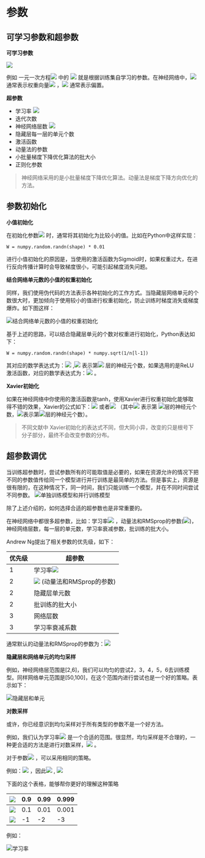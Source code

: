 # 参数

## 可学习参数和超参数

**可学习参数**

<img src="https://latex.codecogs.com/gif.latex?W,b">

例如 一元一次方程<img src="https://latex.codecogs.com/gif.latex?y&space;=&space;Wx&space;&plus;&space;b"> 中的 <img src="https://latex.codecogs.com/gif.latex?W,b"> 就是根据训练集自学习的参数。在神经网络中，<img src="https://latex.codecogs.com/gif.latex?W"> 通常表示权重向量<img src="https://latex.codecogs.com/gif.latex?[w_1,&space;w_2...,w_n]"> ，<img src="https://latex.codecogs.com/gif.latex?b"> 通常表示偏置。

**超参数**

- 学习率 <img src="https://latex.codecogs.com/gif.latex?\alpha"> 
- 迭代次数
- 神经网络层数 <img src="https://latex.codecogs.com/gif.latex?L"> 
- 隐藏层每一层的单元个数
- 激活函数
- 动量法的参数
- 小批量梯度下降优化算法的批大小
- 正则化参数

> 神经网络采用的是小批量梯度下降优化算法。动量法是梯度下降方向优化的方法。

## 参数初始化

**小值初始化**

在初始化参数<img src="https://latex.codecogs.com/gif.latex?W"> 时，通常将其初始化为比较小的值。比如在Python中这样实现：
``` 
W = numpy.random.randn(shape) * 0.01
```

进行小值初始化的原因是，当使用的激活函数为Sigmoid时，如果权重过大，在进行反向传播计算时会导致梯度很小，可能引起梯度消失问题。

**结合网络单元数的小值的权重初始化**

同样，我们使用伪代码的方法表示各种初始化的工作方式。当隐藏层网络单元的个数很大时，更加倾向于使用较小的值进行权重初始化，防止训练时梯度消失或梯度爆炸。如下图这样：

![结合网络单元数的小值的权重初始化](https://createmomo.github.io/2018/01/23/Super-Machine-Learning-Revision-Notes/weight_init.png)

基于上述的思路，可以结合隐藏层单元的个数对权重进行初始化，Python表达如下：
```
W = numpy.random.randn(shape) * numpy.sqrt(1/n[l-1])
```
其对应的数学表达式为：<img src="https://latex.codecogs.com/gif.latex?\sqrt&space;{\frac&space;{1&space;}{n^{l-1}}}"> ,<img src="https://latex.codecogs.com/gif.latex?n^{l-1}"> 表示第<img src="https://latex.codecogs.com/gif.latex?l-1"> 层的神经元个数，如果选用的是ReLU激活函数，对应的数学表达式为：<img src="https://latex.codecogs.com/gif.latex?\sqrt&space;{\frac&space;{2&space;}{n^{l-1}}}"> 。



**Xavier初始化**

如果在神经网络中你使用的激活函数是tanh，使用Xavier进行权重初始化能够取得不错的效果，Xavier的公式如下：<img src="https://latex.codecogs.com/gif.latex?\sqrt&space;{&space;\frac{1&space;}{&space;n^{l-1}}&space;}"> 或者<img src="https://latex.codecogs.com/gif.latex?\sqrt&space;{&space;\frac{&space;2&space;}{&space;n^{l-1}&space;&plus;&space;n^l}&space;}"> （其中<img src="https://latex.codecogs.com/gif.latex?n^{l-1}"> 表示第 <img src="https://latex.codecogs.com/gif.latex?l-1">层的神经元个数，<img src="https://latex.codecogs.com/gif.latex?n^l">表示第<img src="https://latex.codecogs.com/gif.latex?l">层的神经元个数）。

> 不同文献中 Xavier初始化的表达式不同，但大同小异，改变的只是根号下分子部分，最终不会改变参数的分布。

## 超参数调优
当训练超参数时，尝试参数所有的可能取值是必要的，如果在资源允许的情况下把不同的参数值传给同一个模型进行并行训练是最简单的方法。但是事实上，资源是很有限的，在这种情况下，同一时间，我们只能训练一个模型，并在不同时间尝试不同参数。
![单独训练模型和并行训练模型](https://createmomo.github.io/2018/01/23/Super-Machine-Learning-Revision-Notes/hyper_parameter_tuning.png)

除了上述介绍的，如何选择合适的超参数也是非常重要的。

在神经网络中都很多超参数，比如：学习率<img src="https://latex.codecogs.com/gif.latex?\alpha"> ，动量法和RMSprop的参数(<img src="https://latex.codecogs.com/gif.latex?\beta&space;_1,\beta&space;_2,\epsilon">)，神经网络层数，每一层的单元数，学习率衰减参数，批训练的批大小。

Andrew Ng提出了相关参数的优先级，如下：

优先级 | 超参数
--- | ---
1 | 学习率<img src="https://latex.codecogs.com/gif.latex?\alpha">
2 | <img src="https://latex.codecogs.com/gif.latex?\beta&space;_1,\beta&space;_2,\epsilon"> (动量法和RMSprop的参数)
2 | 隐藏层单元数
2 | 批训练的批大小
3 | 网络层数
3 | 学习率衰减系数

通常默认的动量法和RMSprop的参数为：<img src="https://latex.codecogs.com/gif.latex?\beta&space;_1&space;=&space;0.9,&space;\beta&space;_2&space;=&space;0.99,\epsilon&space;=&space;10^{-8}">

**隐藏层和网络单元的均匀采样**

例如，神经网络层范围是[2,6]，我们可以均匀的尝试2，3，4，5，6去训练模型。同样网络单元范围是[50,100]，在这个范围内进行尝试也是一个好的策略。表示如下：

![隐藏层和单元](https://createmomo.github.io/2018/01/23/Super-Machine-Learning-Revision-Notes/hyper_parameter_tuning_units_and_layers.png)

**对数采样**

或许，你已经意识到均匀采样对于所有类型的参数不是一个好方法。

例如，我们认为学习率<img src="https://latex.codecogs.com/gif.latex?\alpha&space;\in&space;[0.0001,1]&space;=&space;[10^{-4},10^0]"> 是一个合适的范围。很显然，均匀采样是不合理的，一种更合适的方法是进行对数采样，<img src="https://latex.codecogs.com/gif.latex?\alpha=&space;10^r,r\in&space;[-4,0]&space;(0.0001,&space;0.001,&space;0.01,&space;0.1,1)"> 。

对于参数<img src="https://latex.codecogs.com/gif.latex?\beta&space;_1,&space;\beta&space;_2"> ，可以采用相同的策略。

例如：<img src="https://latex.codecogs.com/gif.latex?1-&space;\beta=&space;10&space;^r"> ，因此<img src="https://latex.codecogs.com/gif.latex?\beta&space;=&space;1-&space;10^r"> , <img src="https://latex.codecogs.com/gif.latex?r&space;\in&space;[-3,-1]">

下面的这个表格，能够帮你更好的理解这种策略

<img src="https://latex.codecogs.com/gif.latex?\beta"> | 0.9 | 0.99 | 0.999
--- | ---| --- | ---
<img src="https://latex.codecogs.com/gif.latex?1&space;-&space;\beta"> | 0.1 | 0.01 | 0.001
<img src="https://latex.codecogs.com/gif.latex?r">  | -1 | -2 | -3

例如：

![学习率](https://createmomo.github.io/2018/01/23/Super-Machine-Learning-Revision-Notes/hyper_parameter_tuning_alpha_and_beta.png)
